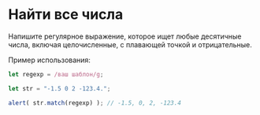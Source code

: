 # Найти все числа

Напишите регулярное выражение, которое ищет любые десятичные числа, включая целочисленные, с плавающей точкой и отрицательные.

Пример использования:

```js
let regexp = /ваш шаблон/g;

let str = "-1.5 0 2 -123.4.";

alert( str.match(regexp) ); // -1.5, 0, 2, -123.4
```
